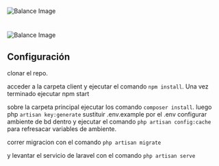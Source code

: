 # 

![Balance Image ](screenshots/photo.PNG)
#
![Balance Image ](screenshots/photo2.PNG)


## Configuración

clonar el repo. 

acceder a la carpeta client y ejecutar el comando `npm install`. Una vez terminado ejecutar npm start  


sobre la carpeta principal ejecutar los comando `composer install`. luego php `artisan key:generate`
sustituir .env.example por el .env configurar ambiente de bd dentro y ejecutar el comando `php artisan config:cache` para refresacar variables de ambiente. 

correr migracion con el comando `php artisan migrate` 

y levantar el servicio de laravel con el comando `php artisan serve` 

